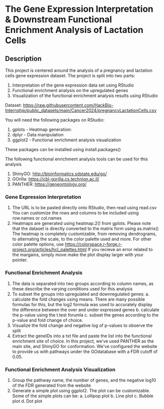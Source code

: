 # **The Gene Expression Interpretation & Downstream Functional Enrichment Analysis of Lactation Cells**

## **Description**
This project is centered around the analysis of a pregnancy and lactation cells gene expression dataset. The project is split into two parts:
1. Interpretation of the gene expression data set using RStudio
2. Functional enrichment analysis on the upregulated genes
3. Visualization of the functional enrichment analysis results using RStudio

Dataset: https://raw.githubusercontent.com/HackBio-Internship/public_datasets/main/Cancer2024/pregnancyLactationCells.csv

You will need the following packages on RStudio:
1. gplots - Heatmap generation: 
2. dplyr - Data manipulation
3. ggplot2 - Functional enrichment analysis visualization

These packages can be installed using install.packages()

The following functional enrichment analysis tools can be used for this analysis
1. ShinyGO: http://bioinformatics.sdstate.edu/go/
2. GOrilla: https://cbl-gorilla.cs.technion.ac.il/
3. PANTHER: https://geneontology.org/

### **Gene Expression Interpretation**
1. The URL is to be pasted directly onto RStudio, then read using read.csv
     You can customize the rows and columns to be included using row.names or col.names
2. Heatmaps are generated using heatmap.2() from gplots. Please note that the dataset is directly converted to the matrix form using as.matrix() 
     The heatmap is completely customizable, from removing dendrograms, to alternating the scale, to the color palette used and more.
     For other color palette options, use https://colorspace.r-forge.r-project.org/articles/hcl_palettes.html
     If you recieve an error related to the margains, simply move make the plot display larger with your pointer.

### **Functional Enrichment Analysis**
1. The data is separated into two groups according to column names, as these describe the varying conditions used for this analysis
2. To subset the groups into upregulated and downregulated genes:
        a. calculate the fold changes using means. There are many possible formulas for this, but the log2 formula was used to accurately display the difference between the over and under expressed genes
        b. calculate the p-value using the t.test forumla
        c. subset the genes according to the p-value and fold change of choice.
3. Visualize the fold change and negative log of p-values to observe the split
4. Extract the geneIDs into a txt file and paste the list into the functional enrichment site of choice. In this project, we've used PANTHER as the main site, and ShinyGO for conformation. We've configured the website to provide us with pathways under the GOdatabase with a FDR cutoff of 0.05.

### **Functional Enrichment Analysis Visualization**
1. Group the pathway name, the number of genes, and the negative log10 of the FDR generated from the website
2. Generate a simple plot using ggplot2. The plot can be customizable. Some of the simple plots can be:
   a. Lollipop plot
   b. Line plot
   c. Bubble plot
   d. Dot plot
